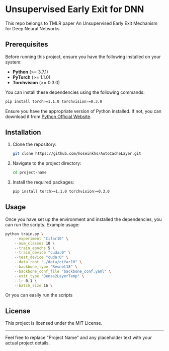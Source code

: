# Unsupervised Early Exit for DNN

This repo belongs to TMLR paper An Unsupervised Early Exit Mechanism for Deep Neural Networks

## Prerequisites

Before running this project, ensure you have the following installed on your system:

- **Python** (>= 3.7.1)
- **PyTorch** (>= 1.1.0)
- **Torchvision** (>= 0.3.0)

You can install these dependencies using the following commands:

```bash
pip install torch>=1.1.0 torchvision>=0.3.0
```

Ensure you have the appropriate version of Python installed. If not, you can download it from [Python Official Website](https://www.python.org/downloads/).

## Installation

1. Clone the repository:
   ```bash
   git clone https://github.com/hoseinkhs/AutoCacheLayer.git
   ```
2. Navigate to the project directory:
   ```bash
   cd project-name
   ```
3. Install the required packages:
   ```bash
   pip install torch>=1.1.0 torchvision>=0.3.0
   ```

## Usage

Once you have set up the environment and installed the dependencies, you can run the scripts. Example usage:

```bash
python train.py \
    --experiment "Cifar10" \
    --num_classes 10 \
    --train_epochs 5 \
    --train_device "cuda:0" \
    --test_device "cuda:0" \
    --data_root "./data/cifar10" \
    --backbone_type "Resnet18" \
    --backbone_conf_file "backbone_conf.yaml" \
    --exit_type "Dense2LayerTemp" \
    --lr 0.1 \
    --batch_size 16 \
```
Or you can easily run the scripts
## License

This project is licensed under the MIT License.

---

Feel free to replace "Project Name" and any placeholder text with your actual project details.

